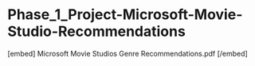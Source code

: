 # Phase_1_Project-Microsoft-Movie-Studio-Recommendations
[embed] Microsoft Movie Studios Genre Recommendations.pdf [/embed]